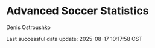 # Advanced Soccer Statistics
Denis Ostroushko

<!-- gfm -->

Last successful data update: 2025-08-17 10:17:58 CST

